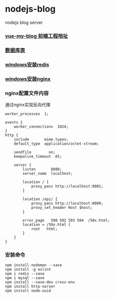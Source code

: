 # nodejs-blog
nodejs blog server

### [vue-my-blog 前端工程地址](https://github.com/szjzszjz/vue-my-blog)
### [数据库表](https://github.com/szjzszjz/node-blog-1/blob/connect-mysql/static/node-blog.sql)

### [windows安装redis](http://note.youdao.com/noteshare?id=decd9cc0d507394d4d74808815003005&sub=65FFE0136F2849E8ADEF67094FA7CDFF)
### [windows安装nginx](http://note.youdao.com/noteshare?id=8d98c01d2b7aac1dae9f7846c29b85c8&sub=7BB65C7DB0D843279BC3E251EF352913)

### nginx配置文件内容
通过nginx实现反向代理
```text
worker_processes  1;

events {
    worker_connections  1024;
}
http {
    include       mime.types;
    default_type  application/octet-stream;

    sendfile        on;
    keepalive_timeout  65;

    server {
        listen       8080;
        server_name  localhost;

		location / {
			proxy_pass http://localhost:8001;
		}
		
		location /api/ {
			proxy_pass http://localhost:8000;
			proxy_set_header Host $host;
		}
		
        error_page   500 502 503 504  /50x.html;
        location = /50x.html {
            root   html;
        }
    }
}
```
### 安装命令 
```text
npm install nodemon --save
npm install -g eslint
npm i redis --save
npm i mysql --save
npm install --save-dev cross-env
npm install http-server
npm install node-uuid
```
